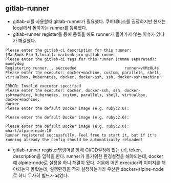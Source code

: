 ## gitlab-runner



- gitlab-ci를 사용할때 gitlab-runner가 필요했다. 쿠버네티스를 권장하지만 현재는 local에서 돌아가는 runner를 등록했다.
- gitlab-runner register를 통해 등록을 해도 runner가 돌아가지 않는 이슈가 있다가 해결했다.

```shell
Please enter the gitlab-ci description for this runner:
[MacBook-Pro-3.local]: macbook pro gitlab runner
Please enter the gitlab-ci tags for this runner (comma separated):
moneydog
Registering runner... succeeded                     runner=vXMzHL4s
Please enter the executor: docker+machine, custom, parallels, shell, virtualbox, kubernetes, docker, docker-ssh, ssh, docker-ssh+machine:

ERROR: Invalid executor specified
Please enter the executor: docker, docker-ssh, ssh, docker-ssh+machine, kubernetes, custom, parallels, shell, virtualbox, docker+machine:
docker
Please enter the default Docker image (e.g. ruby:2.6):

Please enter the default Docker image (e.g. ruby:2.6):

Please enter the default Docker image (e.g. ruby:2.6):
mhart/alpine-node:10
Runner registered successfully. Feel free to start it, but if it's running already the config should be automatically reloaded!
```

- gitlab-runner register명령어를 통해 CI/CD설정에 있는 url, token, description을 입력을 한다. runner가 돌기위한 환경설정을 해야되는데, docker에 alpine-node로 설정을 하니 해결이 됬다. 처음에 어떤 executor와 이미지를 해야되는지 몰랐는데, 실행환경을 각자 설정하는거라 우선은 docker+alpine-node로 하니 무사히 빌드가 되었다.
